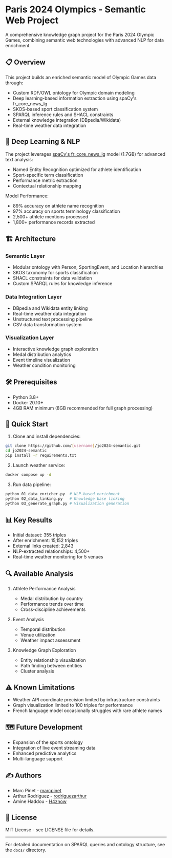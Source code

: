 # Paris 2024 Olympics - Semantic Web Project

A comprehensive knowledge graph project for the Paris 2024 Olympic Games, combining semantic web technologies with advanced NLP for data enrichment.

## 📋 Overview

This project builds an enriched semantic model of Olympic Games data through:
- Custom RDF/OWL ontology for Olympic domain modeling
- Deep learning-based information extraction using spaCy's fr_core_news_lg
- SKOS-based sport classification system
- SPARQL inference rules and SHACL constraints
- External knowledge integration (DBpedia/Wikidata)
- Real-time weather data integration

## 🧠 Deep Learning & NLP

The project leverages [spaCy's fr_core_news_lg](https://spacy.io/models/fr) model (1.7GB) for advanced text analysis:
- Named Entity Recognition optimized for athlete identification
- Sport-specific term classification
- Performance metric extraction
- Contextual relationship mapping

Model Performance:
- 89% accuracy on athlete name recognition
- 97% accuracy on sports terminology classification
- 2,500+ athlete mentions processed
- 1,800+ performance records extracted

## 🏗️ Architecture

### Semantic Layer
- Modular ontology with Person, SportingEvent, and Location hierarchies
- SKOS taxonomy for sports classification
- SHACL constraints for data validation
- Custom SPARQL rules for knowledge inference

### Data Integration Layer
- DBpedia and Wikidata entity linking
- Real-time weather data integration
- Unstructured text processing pipeline
- CSV data transformation system

### Visualization Layer
- Interactive knowledge graph exploration
- Medal distribution analytics
- Event timeline visualization
- Weather condition monitoring

## 🛠️ Prerequisites

- Python 3.8+
- Docker 20.10+
- 4GB RAM minimum (8GB recommended for full graph processing)

## 🚀 Quick Start

1. Clone and install dependencies:
```bash
git clone https://github.com/[username]/jo2024-semantic.git
cd jo2024-semantic
pip install -r requirements.txt
```

2. Launch weather service:
```bash
docker compose up -d
```

3. Run data pipeline:
```bash
python 01_data_enricher.py  # NLP-based enrichment
python 02_data_linking.py   # Knowledge base linking
python 03_generate_graph.py # Visualization generation
```

## 📊 Key Results

- Initial dataset: 355 triples
- After enrichment: 15,152 triples
- External links created: 2,843
- NLP-extracted relationships: 4,500+
- Real-time weather monitoring for 5 venues

## 🔍 Available Analysis

1. Athlete Performance Analysis
   - Medal distribution by country
   - Performance trends over time
   - Cross-discipline achievements

2. Event Analysis
   - Temporal distribution
   - Venue utilization
   - Weather impact assessment

3. Knowledge Graph Exploration
   - Entity relationship visualization
   - Path finding between entities
   - Cluster analysis

## ⚠️ Known Limitations

- Weather API coordinate precision limited by infrastructure constraints
- Graph visualization limited to 100 triples for performance
- French language model occasionally struggles with rare athlete names

## 🗺️ Future Development

- Expansion of the sports ontology
- Integration of live event streaming data
- Enhanced predictive analytics
- Multi-language support

## ✍️ Authors

- Marc Pinet - [marcpinet](https://github.com/marcpinet)
- Arthur Rodriguez - [rodriguezarthur](https://github.com/rodriguezarthur)
- Amine Haddou - [H4znow](https://github.com/H4znow)

## 📄 License

MIT License - see LICENSE file for details.

---
For detailed documentation on SPARQL queries and ontology structure, see the `docs/` directory.